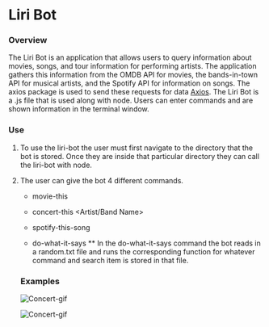 # Liri Bot

### Overview
The Liri Bot is an application that allows users to query information about movies, songs, and tour information for performing artists. The application gathers this information from the OMDB API for movies, the bands-in-town API for musical artists, and the Spotify API for information on songs. The axios package is used to send these requests for data [Axios](https://www.npmjs.com/package/axios). The Liri Bot is a .js file that is used along with node. Users can enter commands and are shown information in the terminal window.

### Use
1. To use the liri-bot the user must first navigate to the directory that the bot is stored. Once they are inside that particular directory they can call the liri-bot with node. 

2. The user can give the bot 4 different commands.

    * movie-this <Movie Name>
    
    * concert-this <Artist/Band Name>
    
    * spotify-this-song <Song Name>
    
    * do-what-it-says
        ** In the do-what-it-says command the bot reads in a random.txt file and runs the corresponding function for whatever command and search item is stored in that file. 
    
    ### Examples
    ![Concert-gif](concert-gif.gif)
    
    ![Concert-gif](movie-this-gif.gif)
    
    
